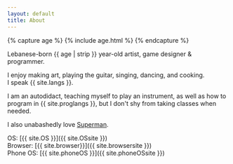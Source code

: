 ```yaml
---
layout: default
title: About
---
```

{% capture age %}
{% include age.html %} 
{% endcapture %}

Lebanese-born {{ age | strip }} year-old artist, game designer & programmer.

I enjoy making art, playing the guitar, singing, dancing, and cooking.<br>I speak {{ site.langs }}.

I am an autodidact, teaching myself to play an instrument, as well as how to program in {{ site.proglangs }}, but I don't shy from taking classes when needed.

I also unabashedly love [Superman](/superman).

OS: [{{ site.OS }}]({{ site.OSsite }}) <br>
Browser: [{{ site.browser}}]({{ site.browsersite }})<br>
Phone OS: [{{ site.phoneOS }}]({{ site.phoneOSsite }})
